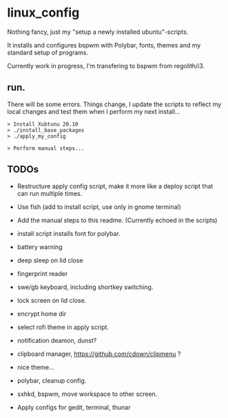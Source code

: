 # linux_config
Nothing fancy, just my "setup a newly installed ubuntu"-scripts.

It installs and configures bspwm with Polybar, fonts, themes and my standard setup of programs.

Currently work in progress, I'm transfering to bspwm from regolith/i3.


## run.
There will be some errors. Things change, I update the scripts to reflect my local changes and test them when I perform my next install...
```
> Install Xubtunu 20.10
> ./install_base_packages
> ./apply_my_config

> Perform manual steps...
```

## TODOs
- Restructure apply config script, make it more like a deploy script that can run multiple times.
- Use fish (add to install script, use only in gnome terminal)
- Add the manual steps to this readme. (Currently echoed in the scripts)
- install script installs font for polybar.

- battery warning
- deep sleep on lid close
- fingerprint reader
- swe/gb keyboard, including shortkey switching.
- lock screen on lid close.
- encrypt home dir

- select rofi theme in apply script.

- notification deamon, dunst?
- clipboard manager, https://github.com/cdown/clipmenu ?
- nice theme...
- polybar, cleanup config.
- sxhkd, bspwm, move workspace to other screen.
- Apply configs for gedit, terminal, thunar

